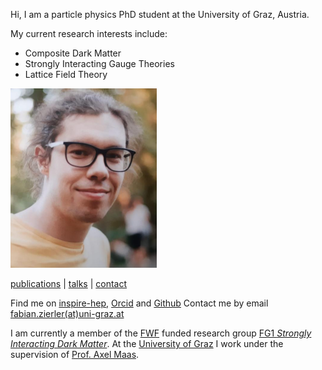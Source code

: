 Hi, I am a particle physics PhD student at the University of Graz, Austria. 

My current research interests include:

- Composite Dark Matter
- Strongly Interacting Gauge Theories
- Lattice Field Theory

![portrait of me](/images/profil.png) 

[publications](/publications/) | [talks](/talks) | [contact](/contact)

Find me on [inspire-hep](https://inspirehep.net/authors/1933762), [Orcid](https://orcid.org/0000-0002-8670-4054) and [Github](http://github.com/fzierler)
Contact me by email [fabian.zierler(at)uni-graz.at](mailto:fabian.zierler@uni-graz.at)

I am currently a member of the [FWF](https://www.fwf.ac.at/de/) funded research group [FG1 *Strongly Interacting Dark Matter*](https://www.oeaw.ac.at/en/hephy/research/research-networks). At the [University of Graz](https://www.uni-graz.at/en/) I work under the supervision of [Prof. Axel Maas](https://homepage.uni-graz.at/de/axel.maas/).